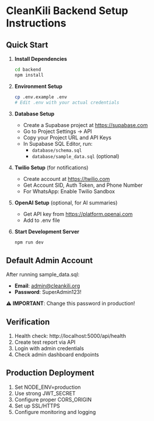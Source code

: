 # CleanKili Backend Setup Instructions

## Quick Start

1. **Install Dependencies**
   ```bash
   cd backend
   npm install
   ```

2. **Environment Setup**
   ```bash
   cp .env.example .env
   # Edit .env with your actual credentials
   ```

3. **Database Setup**
   - Create a Supabase project at https://supabase.com
   - Go to Project Settings → API
   - Copy your Project URL and API Keys
   - In Supabase SQL Editor, run:
     - `database/schema.sql`
     - `database/sample_data.sql` (optional)

4. **Twilio Setup** (for notifications)
   - Create account at https://twilio.com
   - Get Account SID, Auth Token, and Phone Number
   - For WhatsApp: Enable Twilio Sandbox

5. **OpenAI Setup** (optional, for AI summaries)
   - Get API key from https://platform.openai.com
   - Add to .env file

6. **Start Development Server**
   ```bash
   npm run dev
   ```

## Default Admin Account

After running sample_data.sql:
- **Email**: admin@cleankili.org
- **Password**: SuperAdmin123!

⚠️ **IMPORTANT**: Change this password in production!

## Verification

1. Health check: http://localhost:5000/api/health
2. Create test report via API
3. Login with admin credentials
4. Check admin dashboard endpoints

## Production Deployment

1. Set NODE_ENV=production
2. Use strong JWT_SECRET
3. Configure proper CORS_ORIGIN
4. Set up SSL/HTTPS
5. Configure monitoring and logging
